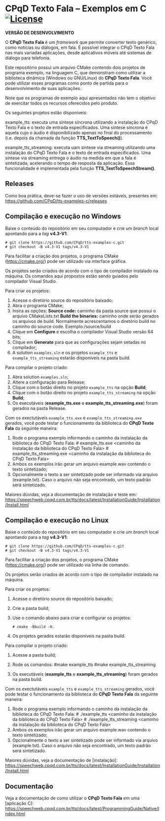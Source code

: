 # CPqD Texto Fala &ndash; Exemplos em C  [![License](https://img.shields.io/badge/License-Apache%202.0-blue.svg)](https://opensource.org/licenses/Apache-2.0)

**VERSÃO DE DESENVOLVIMENTO**

O **CPqD Texto Fala** é um *framework* que permite converter texto genérico, como notícias ou diálogos, em fala. É possível integrar o CPqD Texto Fala nas mais variadas aplicações, desde aplicativos móveis até sistemas de diálogo para telefonia.

Este repositório possui um arquivo CMake contendo dois projetos de programa exemplo, na linguagem C, que demonstram como utilizar a biblioteca dinâmica (Windows ou GNU/Linux) do **CPqD Texto Fala**. Você pode utilizar esses programas como ponto de partida para o desenvolvimento de suas aplicações.

Note que os programas de exemplo aqui apresentados não tem o objetivo de exercitar todos os recursos oferecidos pelo produto.

Os seguintes projetos estão disponíveis:

example_tts: executa uma síntese síncrona utilizando a instalação do CPqD Texto Fala e o texto de entrada especificados. Uma síntese síncrona é aquela cujo o áudio é disponibilizado apenas no final do processamento (i.e. depois da chamada da função **TTS_TextToSpeech()**).

example_tts_streaming: executa uam síntese via streaming utilizando uma instalação do CPqD Texto Fala e o texto de entrada especificados. Uma síntese via streaming entrega o áudio na medida em que a fala é sintetizada, acelerando o tempo de resposta da aplicação. Essa funcionalidade é implementada pela função **TTS_TextToSpeechStream()**.


## Releases

Como boa prática, deve-se fazer o uso de versões estáveis, presentes em: https://github.com/CPqD/tts-examples-c/releases


## Compilação e execução no Windows

Baixe o conteúdo do repositório em seu computador e crie um *branch* local apontando para a *tag* **v4.3-V1**:

	# git clone https://github.com/CPqD/tts-examples-c.git
	# git checkout -B v4.3-V1 tags/v4.3-V1

Para facilitar a criação dos projetos, o programa CMake (https://cmake.org/) pode ser utilizado via interface gráfica.

Os projetos serão criados de acordo com o tipo de compilador instalado na máquina. Os comandos aqui propostos estão sendo guiados pelo compilador Visual Studio.

Para criar os projetos:
1. Acesse o diretório source do repositório baixado;
2. Abra o programa CMake;
3. Insira as opções:
   **Source code:** caminho da pasta source que possui o arquivo CMakeLists.txt
   **Build the binaries:** caminho onde serão gerados os arquivos de build. Normalmente acrescentamos o diretório build no caminho do source code. Exemplo:/source/build
4. Clique em **Configure** e escolha o compilador Visual Studio versão 64 bits;
5. Clique em **Generate** para que as configurações sejam setadas no compilador;
6. A solution ``examples.sln`` e os projetos ``example_tts`` e ``example_tts_streaming`` estarão disponíveis na pasta build.


Para compilar o projeto criado:
1. Abra solution ``examples.sln``;
2. Altere a configuração para Release;
3. Clique com o botão direito no projeto ``example_tts`` na opção **Build**;
4. Clique com o botão direito no projeto ``example_tts_streaming`` na opção **Build**;
5. Os executáveis (**example_tts.exe** e **example_tts_streaming.exe**) foram gerados na pasta Release.


Com os exectutáveis ``example_tts.exe`` e ``example_tts_streaming.exe`` gerados, você pode testar o funcionamento da biblioteca do **CPqD Texto Fala** da seguinte maneira:
1. Rode o programa exemplo informando o caminho da instalação da biblioteca do CPqD Texto Fala:
       # example_tts.exe <caminho da instalação da biblioteca do CPqD Texto Fala>
       # example_tts_streaming.exe <caminho da instalação da biblioteca do CPqD Texto Fala>
2. Ambos os exemplos irão gerar um arquivo example.wav contendo o texto sintetizado;
3. Opcionalmente o texto a ser sintetizado pode ser informado via arquivo (example.txt). Caso o arquivo não seja encontrado, um texto padrão será sintetizado.

Maiores dúvidas, veja a documentação de instalação e teste em: https://speechweb.cpqd.com.br/tts/docs/latest/InstallationGuide/Installation/Install.html



## Compilação e execução no Linux

Baixe o conteúdo do repositório em seu computador e crie um *branch* local apontando para a *tag* **v4.3-V1**:

	# git clone https://github.com/CPqD/tts-examples-c.git
	# git checkout -B v4.3-V1 tags/v4.3-V1

Para facilitar a criação dos projetos, o programa CMake (https://cmake.org/) pode ser utilizado via linha de comando.

Os projetos serão criados de acordo com o tipo de compilador instalado na máquina.

Para criar os projetos:
1. Acesse o diretório source do repositório baixado;
2. Crie a pasta build;
3. Use o comando abaixo para criar e configurar os projetos:
       
       # cmake -Bbuild -H.

4. Os projetos gerados estarão disponíveis na pasta build.



Para compilar o projeto criado:
1. Acesse a pasta build;
2. Rode os comandos:
         #make example_tts 
         #make example_tts_streaming
 
3. Os executáveis (**example_tts** e **example_tts_streaming**) foram gerados na pasta build.


Com os exectutáveis ``example_tts`` e ``example_tts_streaming`` gerados, você pode testar o funcionamento da biblioteca do **CPqD Texto Fala** da seguinte maneira:
1. Rode o programa exemplo informando o caminho da instalação da biblioteca do CPqD Texto Fala:
       # ./example_tts <caminho da instalação da biblioteca do CPqD Texto Fala>
       # ./example_tts_streaming <caminho da instalação da biblioteca do CPqD Texto Fala>
2. Ambos os exemplos irão gerar um arquivo example.wav contendo o texto sintetizado;
3. Opcionalmente o texto a ser sintetizado pode ser informado via arquivo (example.txt). Caso o arquivo não seja encontrado, um texto padrão será sintetizado.

Maiores dúvidas, veja a documentação de [instalação]: https://speechweb.cpqd.com.br/tts/docs/latest/InstallationGuide/Installation/Install.html



## Documentação

Veja a documentação de como utilizar o **CPqD Texto Fala** em uma [aplicação C]: https://speechweb.cpqd.com.br/tts/docs/latest/ProgrammingGuide/Native/Index.html